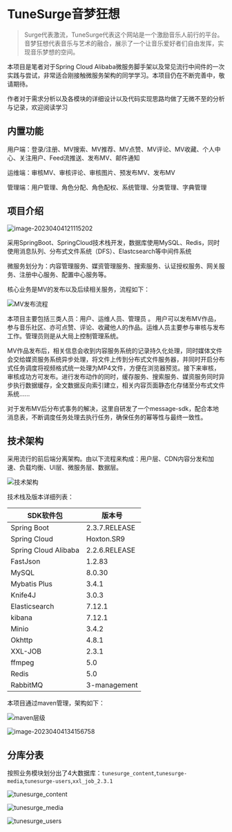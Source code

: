 # TuneSurge音梦狂想

> Surge代表激流，TuneSurge代表这个网站是一个激励音乐人前行的平台。音梦狂想代表音乐与艺术的融合，展示了一个让音乐爱好者们自由发挥，实现音乐梦想的空间。

本项目是笔者对于Spring Cloud Alibaba微服务脚手架以及常见流行中间件的一次实践与尝试，非常适合刚接触微服务架构的同学学习。本项目仍在不断完善中，敬请期待。

作者对于需求分析以及各模块的详细设计以及代码实现思路均做了无微不至的分析与记录，欢迎阅读学习

## 内置功能

用户端：登录/注册、MV搜索、MV推荐、MV点赞、MV评论、MV收藏、个人中心、关注用户、Feed流推送、发布MV、邮件通知

运维端：审核MV、审核评论、审核图片、预发布MV、发布MV

管理端：用户管理、角色分配、角色配权、系统管理、分类管理、字典管理

## 项目介绍

![image-20230404121115202](https://0-bit.oss-cn-beijing.aliyuncs.com/image-20230404121115202.png)

采用SpringBoot、SpringCloud技术栈开发，数据库使用MySQL、Redis，同时使用消息队列、分布式文件系统（DFS）、Elastcsearch等中间件系统

微服务划分为：内容管理服务、媒资管理服务、搜索服务、认证授权服务、网关服务、注册中心服务、配置中心服务等。

核心业务是MV的发布以及后续相关服务，流程如下：

![MV发布流程](https://0-bit.oss-cn-beijing.aliyuncs.com/MV发布流程.png)

本项目主要包括三类人员：用户、运维人员、管理员 。 用户可以发布MV作品，参与音乐社区、亦可点赞、评论、收藏他人的作品。运维人员主要参与审核与发布工作。管理员则是从大局上控制管理系统。

MV作品发布后，相关信息会收到内容服务系统的记录持久化处理，同时媒体文件会交给媒资服务系统异步处理，将文件上传到分布式文件服务器，并同时开启分布式任务调度将视频格式统一处理为MP4文件，方便在浏览器预览。接下来审核，审核成功方可发布。进行发布动作的同时，缓存服务、搜索服务、媒资服务同时异步执行数据缓存，全文数据反向索引建立，相关内容页面静态化存储至分布式文件系统......

对于发布MV后分布式事务的解决，这里自研发了一个message-sdk，配合本地消息表，不断调度任务处理去执行任务，确保任务的幂等性与最终一致性。

## 技术架构

采用流行的前后端分离架构。由以下流程来构成：用户层、CDN内容分发和加速、负载均衡、UI层、微服务层、数据层。

![技术架构](https://0-bit.oss-cn-beijing.aliyuncs.com/技术架构.png)

技术栈及版本详细列表：

| SDK软件包            | 版本号        |
| -------------------- | ------------- |
| Spring Boot          | 2.3.7.RELEASE |
| Spring Cloud         | Hoxton.SR9    |
| Spring Cloud Alibaba | 2.2.6.RELEASE |
| FastJson             | 1.2.83        |
| MySQL                | 8.0.30        |
| Mybatis Plus         | 3.4.1         |
| Knife4J              | 3.0.3         |
| Elasticsearch        | 7.12.1        |
| kibana               | 7.12.1        |
| Minio                | 3.4.2         |
| Okhttp               | 4.8.1         |
| XXL-JOB              | 2.3.1         |
| ffmpeg               | 5.0           |
| Redis                | 5.0           |
| RabbitMQ             | 3-management  |

本项目通过maven管理，架构如下：

![maven层级](https://0-bit.oss-cn-beijing.aliyuncs.com/maven层级.png)

![image-20230404134156758](https://0-bit.oss-cn-beijing.aliyuncs.com/image-20230404134156758.png)

## 分库分表

按照业务模块划分出了4大数据库：`tunesurge_content`,`tunesurge-media`,`tunesurge-users`,`xxl_job_2.3.1`

![tunesurge_content](https://0-bit.oss-cn-beijing.aliyuncs.com/tunesurge_content.png)

![tunesurge_media](https://0-bit.oss-cn-beijing.aliyuncs.com/tunesurge_media.png)

![tunesurge_users](https://0-bit.oss-cn-beijing.aliyuncs.com/tunesurge_users.png)
